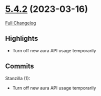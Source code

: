 # [5.4.2](https://github.com/WeakAuras/WeakAuras2/tree/5.4.2) (2023-03-16)

[Full Changelog](https://github.com/WeakAuras/WeakAuras2/compare/5.4.1...5.4.2)

## Highlights

 - Turn off new aura API usage temporarily 

## Commits

Stanzilla (1):

- Turn off new aura API usage temporarily

